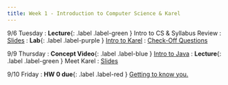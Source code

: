 ```yaml
---
title: Week 1 - Introduction to Computer Science & Karel
---
```


9/6 Tuesday
: **Lecture**{: .label .label-green } Intro to CS & Syllabus Review
  : [Slides](#)
: **Lab**{: .label .label-purple } [Intro to Karel](https://edstem.org/us/courses/24341/lessons/42800)
  : [Check-Off Questions](#)

9/9 Thursday
: **Concept Video**{: .label .label-blue } [Intro to Java](#)
: **Lecture**{: .label .label-green } Meet Karel
  : [Slides](#)

9/10 Friday
: **HW 0 due**{: .label .label-red } [Getting to know you.](#)
